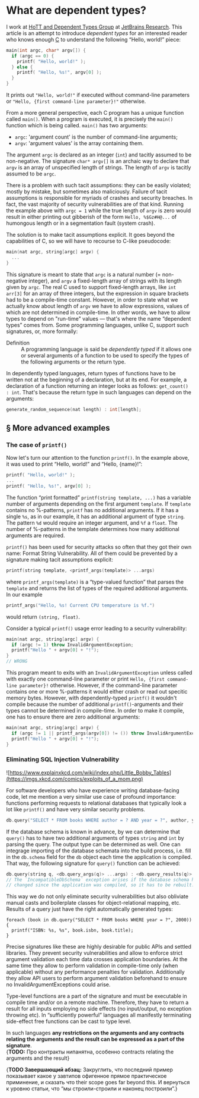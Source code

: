 What are dependent types?
=========================

I work at [HoTT and Dependent Types Group](https://research.jetbrains.org/groups/group-for-dependent-types-and-hott) at [JetBrains Research](https://research.jetbrains.org/). This article is an attempt to introduce _dependent types_ for an interested reader who knows enough [C](https://en.wikipedia.org/wiki/C_(programming_language)) to understand the following “Hello, world!” piece:

```c
main(int argc, char* argv[]) {
  if (argc == 0) {
    printf( "Hello, world!" ); 
  } else {
    printf( "Hello, %s!", argv[0] );
  }
}
```
It prints out `"Hello, world!"` if executed without command-line parameters or `"Hello, {first command-line parameter}!"` otherwise.

From a more general perspective, each C program has a unique function called `main()`. When a program is executed, it is precisely the `main()` function which is being called. `main()` has two arguments:
* `argc`: 'argument count' is the number of command-line arguments; 
* `argv`: 'argument values' is the array containing them.

The argument `argc` is declared as an integer (`int`) and tacitly assumed to be non-negative. The signature `char* argv[]` is an archaic way to declare that `argv` is an array of unspecified length of strings. The length of `argv` is tacitly assumed to be `argc`.

There is a problem with such tacit assumptions: they can be easily violated; mostly by mistake, but sometimes also maliciously. Failure of tacit assumptions is responsible for myriads of crashes and security breaches. In fact, the vast majority of security vulnerabilities are of that kind. Running the example above with `argc = 1` while the true length of `argv` is zero would result in either printing out gibberish of the form `Hello, %$Gz#H@...` of humongous length or in a segmentation fault (system crash).

The solution is to make tacit assumptions explicit. It goes beyond the capabilities of C, so we will have to recourse to C-like pseudocode:
```cpp
main(nat argc, string[argc] argv) {
  ...
}
```

This signature is meant to state that `argc` is a natural number (= non-negative integer), and `argv` a fixed-length array of strings with its length given by `argc`. The real C used to support fixed-length arrays, like `int arr[3]` for an array of three integers, but the expression in square brackets had to be a compile-time constant. However, in order to state what we actually know about length of `argv` we have to allow expressions, values of which are not determined in compile-time. In other words, we have to allow types to depend on "run-time" values — that's where the name “dependent types” comes from. Some programming languages, unlike C, support such signatures, or, more formally:

<dl><dt>Definition</dt>
  <dd>A programming language is said be <i>dependently typed</i> if it allows one or several arguments of a function to be used to specify the types of the following arguments or the return type.</dd>
</dl>

In dependently typed languages, return types of functions have to be written not at the beginning of a declaration, but at its end. For example, a declaration of a function returning an integer looks as follows: `get_count() : int`. That's because the return type in such languages can depend on the arguments:
```c
generate_random_sequence(nat length) : int[length];
```

§ More advanced examples
------------------------

### The case of `printf()`

Now let's turn our attention to the function `printf()`. In the example above, it was used to print “Hello, world!” and “Hello, {name}!”:
```c
printf( "Hello, world!" ); 
...
printf( "Hello, %s!", argv[0] );
```

The function “print formatted” `printf(string template, ...)` has a variable number of arguments depending on the first argument `template`. If `template` contains no %-patterns, `printf` has no additional arguments. If it has a single `%s`, as in our example, it has an additional argument of type `string`. The pattern `%d` would require an integer argument, and `%f` a `float`. The number of %-patterns in the template determines how many additional arguments are required.

`printf()` has been used for security attacks so often that they got their own name: Format String Vulnerability. All of them could be prevented by a signature making tacit assumptions explicit:
```c
printf(string template, <printf_args(template)> ...args)
```
where `printf_args(template)` is a “type-valued function” that parses the `template` and returns the list of types of the required additional arguments. In our example
```cpp
printf_args("Hello, %s! Current CPU temperature is %f.")
```
would return `(string, float)`.

Consider a typical `printf()` usage error leading to a security vulnerability:
```cpp
main(nat argc, string[argc] argv) {
  if (argc != 1) throw InvalidArgumentException;
  printf("Hello " + argv[0] + "!");
}
// WRONG
```
This program meant to exits with an `InvalidArgumentException` unless called with exactly one command-line parameter or print `Hello, {first command-line parameter}!` otherwise. However, if the command-line parameter contains one or more %-patterns it would either crash or read out specitic memory bytes. However, with dependently-typed `printf()` it wouldn't compile because the number of additional `printf()`-arguments and their types cannot be determined in compile-time. In order to make it compile, one has to ensure there are zero additional arguments:
```cpp
main(nat argc, string[argc] argv) {
  if (argc != 1 || printf_args(argv[0]) != ()) throw InvalidArgumentException;
  printf("Hello " + argv[0] + "!");
}
```

### Eliminating SQL Injection Vulnerability

![https://www.explainxkcd.com/wiki/index.php/Little_Bobby_Tables](https://imgs.xkcd.com/comics/exploits_of_a_mom.png)

For software developers who have experience writing database-facing code, let me mention a very similar use case of profound importance: functions performing requests to relational databases that typically look a lot like `printf()` and have very similar security problems.
```kotlin
db.query("SELECT * FROM books WHERE author = ? AND year = ?", author, year)
```

If the database schema is known in advance, by we can determine that `query()` has to have two additional arguments of types `string` and `int` by parsing the query. The output type can be determined as well. One can integrage importing of the database schemata into the build process, i.e. fill in the `db.schema` field for the `db` object each time the application is compiled. That way, the following signature for `query()` function can be achieved:

```Kotlin
db.query(string q, <db.query_args(q)> ...args) : <db.query_results(q)> throws IncompatibleDbSchemaException
// The `IncompatibleDbSchema` exception arises if the database schema has
// changed since the application was compiled, so it has to be rebuilt.
```

This way we do not only eliminate security vulnerabilities but also obliviate manual casts and boilerplate classes for object-relational mapping, etc. Results of a query just have the right automatically generated types:
```
foreach (book in db.query("SELECT * FROM books WHERE year = ?", 2000)) {
  printf("ISBN: %s, %s", book.isbn, book.title);
}
```

Precise signatures like these are highly desirable for public APIs and settled libraries. They prevent security vulnerabilities and allow to enforce strict argument validation each time data crosses application boundaries. At the same time they allow to perform validation in compile-time only (when applicable) without any performance penalties for validation. Additionally they allow API users to perform argument validation beforehand to ensure no InvalidArgumentExceptions could arise.

Type-level functions are a part of the signature and must be executable in compile time and/or on a remote machine. Therefore, they have to return a result for all inputs employing no side effects (no input/output, no exception throwing etc). In “sufficiently powerful” languages all manifestly terminating side-effect free functions can be cast to type level.


In such languages **any restrictions on the arguments and any contracts relating the arguments and the result can be expressed as a part of the signature**.   
{**TODO:** Про контракты нипанятна, особенно contracts relating the arguments and the result}



{**TODO Завершающий абзац:** Закруглить, что последний пример показывает какое у завтипов офигенное прямое практическое приминение, и сказать что their scope goes far beyond this. И вернуться к уровню статьи, что “мы строили-строили и наконец построили”.}

